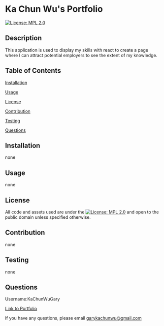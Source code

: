 # Ka Chun Wu's Portfolio 
          
[![License: MPL 2.0](https://img.shields.io/badge/License-MPL_2.0-brightgreen.svg)](https://opensource.org/licenses/MPL-2.0)
          
## Description
This application is used to display my skills with react to create a page where I can attract potential employers to see the extent of my knowledge. 
          
## Table of Contents
          
[Installation](#l_installation)
          
[Usage](#l_usage)
          
[License](#l_license)
          
[Contribution](#l_contribution)
          
[Testing](#l_testing)
          
[Questions](#l_questions)
          
## Installation <a id='l_installation'></a>
none
          
## Usage <a id='l_usage'></a>
none
          
## License <a id='l_license'></a>
          
All code and assets used are under the [![License: MPL 2.0](https://img.shields.io/badge/License-MPL_2.0-brightgreen.svg)](https://opensource.org/licenses/MPL-2.0) and open to the public domain unless specified otherwise.
          
## Contribution <a id='l_contribution'></a>
none
          
## Testing <a id='l_testing'></a>
none
          
## Questions <a id='l_questions'></a>
          
Username:KaChunWuGary
          
[Link to Portfolio](https://helpful-mousse-14ac8a.netlify.app/)
          
If you have any questions, please email garykachunwu@gmail.com
          
          

